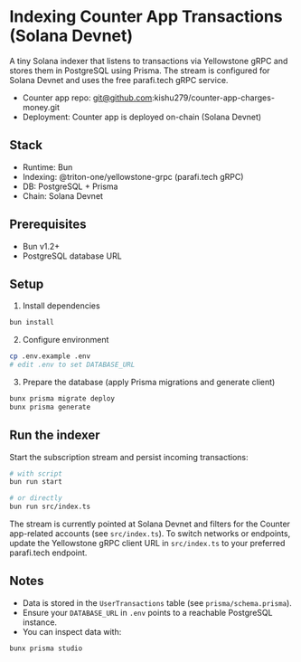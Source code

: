 # Indexing Counter App Transactions (Solana Devnet)

A tiny Solana indexer that listens to transactions via Yellowstone gRPC and stores them in PostgreSQL using Prisma. The stream is configured for Solana Devnet and uses the free parafi.tech gRPC service.

- Counter app repo: git@github.com:kishu279/counter-app-charges-money.git
- Deployment: Counter app is deployed on-chain (Solana Devnet)

## Stack

- Runtime: Bun
- Indexing: @triton-one/yellowstone-grpc (parafi.tech gRPC)
- DB: PostgreSQL + Prisma
- Chain: Solana Devnet

## Prerequisites

- Bun v1.2+
- PostgreSQL database URL

## Setup

1. Install dependencies

```bash
bun install
```

2. Configure environment

```bash
cp .env.example .env
# edit .env to set DATABASE_URL
```

3. Prepare the database (apply Prisma migrations and generate client)

```bash
bunx prisma migrate deploy
bunx prisma generate
```

## Run the indexer

Start the subscription stream and persist incoming transactions:

```bash
# with script
bun run start

# or directly
bun run src/index.ts
```

The stream is currently pointed at Solana Devnet and filters for the Counter app-related accounts (see `src/index.ts`). To switch networks or endpoints, update the Yellowstone gRPC client URL in `src/index.ts` to your preferred parafi.tech endpoint.

## Notes

- Data is stored in the `UserTransactions` table (see `prisma/schema.prisma`).
- Ensure your `DATABASE_URL` in `.env` points to a reachable PostgreSQL instance.
- You can inspect data with:

```bash
bunx prisma studio
```
